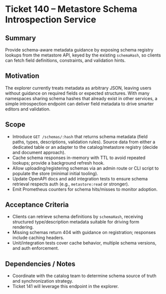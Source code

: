 # Ticket 140 – Metastore Schema Introspection Service

## Summary
Provide schema-aware metadata guidance by exposing schema registry lookups from the metastore API, keyed by the existing `schemaHash`, so clients can fetch field definitions, constraints, and validation hints.

## Motivation
The explorer currently treats metadata as arbitrary JSON, leaving users without guidance on required fields or expected structures. With many namespaces sharing schema hashes that already exist in other services, a simple introspection endpoint can deliver field metadata to drive smarter editors and validation.

## Scope
- Introduce `GET /schemas/:hash` that returns schema metadata (field paths, types, descriptions, validation rules). Source data from either a dedicated table or an adapter to the catalog/metastore registry (decide and document approach).
- Cache schema responses in-memory with TTL to avoid repeated lookups; provide a background refresh hook.
- Allow uploading/registering schemas via an admin route or CLI script to populate the store (minimal initial tooling).
- Update OpenAPI docs and add integration tests to ensure schema retrieval respects auth (e.g., `metastore:read` or stronger).
- Emit Prometheus counters for schema hits/misses to monitor adoption.

## Acceptance Criteria
- Clients can retrieve schema definitions by `schemaHash`, receiving structured type/description metadata suitable for driving form rendering.
- Missing schemas return 404 with guidance on registration; responses include caching headers.
- Unit/integration tests cover cache behavior, multiple schema versions, and auth enforcement.

## Dependencies / Notes
- Coordinate with the catalog team to determine schema source of truth and synchronization strategy.
- Ticket 141 will leverage this endpoint in the explorer.
